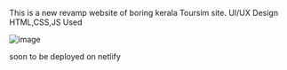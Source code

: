 This is a new revamp website of boring kerala Toursim site.
UI/UX Design
HTML,CSS,JS Used

![image](https://github.com/user-attachments/assets/c5a21844-b79a-474a-96de-2910586a3c40)


soon to be deployed on netlify
